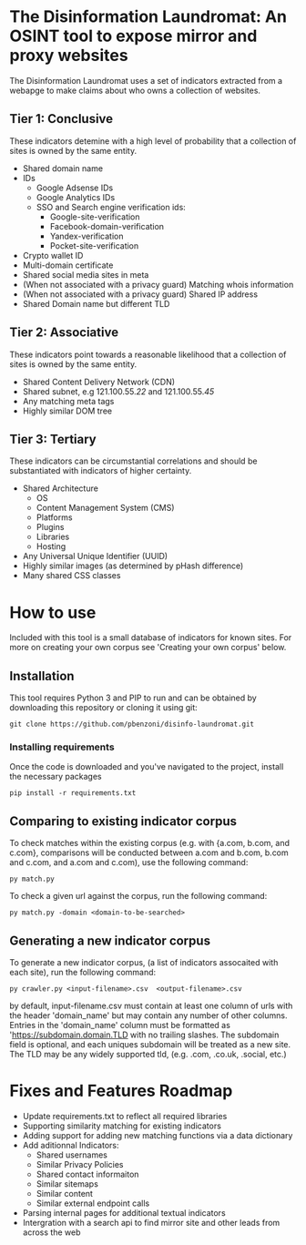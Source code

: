 # The Disinformation Laundromat: An OSINT tool to expose mirror and proxy websites

The Disinformation Laundromat uses a set of indicators extracted from a webapge to make claims about who owns a collection of websites. 

## Tier 1: Conclusive
These indicators detemine with a high level of probability that a collection of sites is owned by the same entity. 
- Shared domain name
- IDs
  - Google Adsense IDs 
  - Google Analytics IDs 
  - SSO and Search engine verification ids: 
    - Google-site-verification
    - Facebook-domain-verification
    - Yandex-verification
    - Pocket-site-verification
- Crypto wallet ID 
- Multi-domain certificate 
- Shared social media sites in meta 
- (When not associated with a privacy guard) Matching whois information 
- (When not associated with a privacy guard) Shared IP address 
- Shared Domain name but different TLD 

## Tier 2: Associative
These indicators point towards a reasonable likelihood that a collection of sites is owned by the same entity. 

- Shared Content Delivery Network (CDN) 
- Shared subnet, e.g 121.100.55.*22* and 121.100.55.*45*
- Any matching meta tags
- Highly similar DOM tree

## Tier 3: Tertiary 
These indicators can be circumstantial correlations and should be substantiated with indicators of higher certainty. 

- Shared Architecture 
  - OS
  - Content Management System (CMS)
  - Platforms
  - Plugins
  - Libraries
  - Hosting
- Any Universal Unique Identifier (UUID)
- Highly similar images (as determined by pHash difference)
- Many shared CSS classes 

# How to use

Included with this tool is a small database of indicators for known sites. For more on creating your own corpus see 'Creating your own corpus' below. 

## Installation 
This tool requires Python 3 and PIP to run and can be obtained by downloading this repository or cloning it using git:
```
git clone https://github.com/pbenzoni/disinfo-laundromat.git 
```
### Installing requirements 

Once the code is downloaded and you've navigated to the project, install the necessary packages
```
pip install -r requirements.txt
```
## Comparing to existing indicator corpus
To check matches within the existing corpus (e.g. with {a.com, b.com, and c.com}, comparisons will be conducted between a.com and b.com, b.com and c.com, and a.com and c.com), use the following command:
```
py match.py
```

To check a given url against the corpus, run the following command: 
```
py match.py -domain <domain-to-be-searched>
```

## Generating a new indicator corpus
To generate a new indicator corpus, (a list of indicators assocaited with each site), run the following command:
```
py crawler.py <input-filename>.csv  <output-filename>.csv
```
by default, input-filename.csv must contain at least one column of urls with the header 'domain_name' but may contain any number of other columns. Entries in the 'domain_name' column must be formatted as 'https://subdomain.domain.TLD with no trailing slashes. The subdomain field is optional, and each uniques subdomain will be treated as a new site. The TLD may be any widely supported tld, (e.g. .com, .co.uk, .social, etc.)

# Fixes and Features Roadmap
- Update requirements.txt to reflect all required libraries
- Supporting similarity matching for existing indicators
- Adding support for adding new matching functions via a data dictionary
- Add aditionnal Indicators:
  - Shared usernames
  - Similar Privacy Policies
  - Shared contact informaiton
  - Similar sitemaps
  - Similar content
  - Similar external endpoint calls
- Parsing internal pages for additional textual indicators
- Intergration with a search api to find mirror site and other leads from across the web

